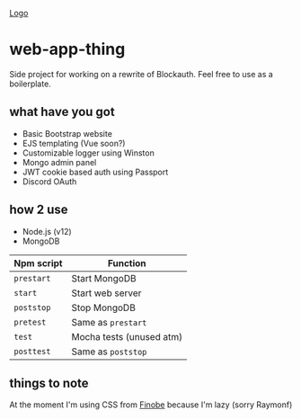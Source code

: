[Logo](!https://raw.githubusercontent.com/Ahe4d/web-app-thing/master/public/img/logo.png)
# web-app-thing
Side project for working on a rewrite of Blockauth. Feel free to use as a boilerplate.

## what have you got
* Basic Bootstrap website
* EJS templating (Vue soon?)
* Customizable logger using Winston
* Mongo admin panel
* JWT cookie based auth using Passport
* Discord OAuth

## how 2 use
* Node.js (v12)
* MongoDB

Npm script | Function 
--- | --- 
`prestart` | Start MongoDB 
`start` | Start web server 
`poststop` | Stop MongoDB
`pretest` | Same as `prestart`
`test` | Mocha tests (unused atm)
`posttest` | Same as `poststop`

## things to note
At the moment I'm using CSS from [Finobe](https://finobe.com) because I'm lazy (sorry Raymonf)